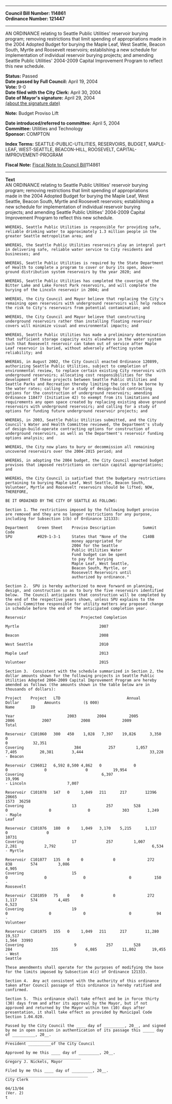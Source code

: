 * * * * *  
  
**Council Bill Number: [](#h0)[](#h2)114861**   
**Ordinance Number: 121447**  
  
* * * * *  
  
AN ORDINANCE relating to Seattle Public Utilities' reservoir burying program; removing restrictions that limit spending of appropriations made in the 2004 Adopted Budget for burying the Maple Leaf, West Seattle, Beacon South, Myrtle and Roosevelt reservoirs; establishing a new schedule for implementation of individual reservoir burying projects; and amending Seattle Public Utilities' 2004-2009 Capital Improvement Program to reflect this new schedule.  
  
**Status:** Passed   
**Date passed by Full Council:** April 19, 2004   
**Vote:** 9-0   
**Date filed with the City Clerk:** April 30, 2004   
**Date of Mayor's signature:** April 29, 2004   
[(about the signature date)](/~public/approvaldate.htm)   
  
**Note:** Budget Proviso Lift  
  
  
**Date introduced/referred to committee:** April 5, 2004   
**Committee:** Utilities and Technology   
**Sponsor:** COMPTON   
  
**Index Terms:** SEATTLE-PUBLIC-UTILITIES, RESERVOIRS, BUDGET, MAPLE-LEAF, WEST-SEATTLE, BEACON-HILL, ROOSEVELT, CAPITAL-IMPROVEMENT-PROGRAM  
  
**Fiscal Note:** [Fiscal Note to Council Bill](http://clerk.seattle.gov/~public/fnote/114861.htm)[](#h1)[](#h3)114861  
  
* * * * *  
  
**Text**  
    AN ORDINANCE relating to Seattle Public Utilities' reservoir burying  
    program; removing restrictions that limit spending of appropriations  
    made in the 2004 Adopted Budget for burying the Maple Leaf, West  
    Seattle, Beacon South, Myrtle and Roosevelt reservoirs; establishing a  
    new schedule for implementation of individual reservoir burying  
    projects; and amending Seattle Public Utilities' 2004-2009 Capital  
    Improvement Program to reflect this new schedule.  
  
    WHEREAS, Seattle Public Utilities is responsible for providing safe,  
    reliable drinking water to approximately 1.3 million people in the  
    greater Seattle metropolitan area; and  
  
    WHEREAS, the Seattle Public Utilities reservoirs play an integral part  
    in delivering safe, reliable water service to City residents and  
    businesses; and  
  
    WHEREAS, Seattle Public Utilities is required by the State Department  
    of Health to complete a program to cover or bury its open, above-  
    ground distribution system reservoirs by the year 2020; and  
  
    WHEREAS, Seattle Public Utilities has completed the covering of the  
    Bitter Lake and Lake Forest Park reservoirs, and will complete the  
    burying of the Lincoln reservoir in 2004; and  
  
    WHEREAS, the City Council and Mayor believe that replacing the City's  
    remaining open reservoirs with underground reservoirs will help reduce  
    the risk to City's reservoirs from potential contamination; and  
  
    WHEREAS, the City Council and Mayor believe that constructing  
    underground reservoirs rather than installing floating reservoir  
    covers will minimize visual and environmental impacts; and  
  
    WHEREAS, Seattle Public Utilities has made a preliminary determination  
    that sufficient storage capacity exits elsewhere in the water system  
    such that Roosevelt reservoir can taken out of service after Maple  
    Leaf reservoir is buried, without adversely affecting system  
    reliability; and  
  
    WHEREAS, in August 2002, the City Council enacted Ordinance 120899,  
    authorizing Seattle Public Utilities, subject to completion of  
    environmental review, to replace certain existing City reservoirs with  
    underground reservoirs; allocating cost responsibilities for the  
    development of these projects between Seattle Public Utilities and  
    Seattle Parks and Recreation thereby limiting the cost to be borne by  
    the water rates; calling for a study of design-build contracting  
    options for the construction of underground reservoirs; amending  
    Ordinance 118477 (Initiative 42) to exempt from its limitations and  
    requirements any open space created by replacing existing above ground  
    reservoirs with underground reservoirs; and calling for a study of  
    options for funding future underground reservoir projects; and  
  
    WHEREAS, in 2003, Seattle Public Utilities submitted, and the City  
    Council's Water and Health Committee reviewed, the Department's study  
    of design-build-operate contracting options for construction of  
    underground reservoirs, as well as the Department's reservoir funding  
    options analysis; and  
  
    WHEREAS, the City now plans to bury or decommission all remaining  
    uncovered reservoirs over the 2004-2015 period; and  
  
    WHEREAS, in adopting the 2004 budget, the City Council enacted budget  
    provisos that imposed restrictions on certain capital appropriations;  
    and  
  
    WHEREAS, the City Council is satisfied that the budgetary restrictions  
    pertaining to burying Maple Leaf, West Seattle, Beacon South,  
    Volunteer, Myrtle and Roosevelt reservoirs should be lifted; NOW,  
    THEREFORE,  
  
    BE IT ORDAINED BY THE CITY OF SEATTLE AS FOLLOWS:  
  
    Section 1. The restrictions imposed by the following budget proviso  
    are removed and they are no longer restrictions for any purpose,  
    including for Subsection 1(b) of Ordinance 121333:  
  
    Department    Green Sheet    Proviso Description            Summit Code  
    SPU           #029-1-3-1     States that "None of the       C140B  
                                 money appropriated for  
                                 2004 for the Seattle  
                                 Public Utilities Water  
                                 Fund budget can be spent  
                                 to pay for burying  
                                 Maple Leaf, West Seattle,  
                                 Beacon South, Myrtle, or  
                                 Roosevelt Reservoirs until  
                                 authorized by ordinance."  
  
    Section 2.  SPU is hereby authorized to move forward on planning,  
    design, and construction so as to bury the five reservoirs identified  
    below.  The Council anticipates that construction will be completed by  
    the end of the respective years shown, unless SPU explains to the  
    Council Committee responsible for utility matters any proposed change  
    in schedule before the end of the anticipated completion year.  
  
    Reservoir                        Projected Completion  
  
    Myrtle                                   2007  
  
    Beacon                                   2008  
  
    West Seattle                             2010  
  
    Maple Leaf                               2013  
  
    Volunteer                                2015  
  
    Section 3.  Consistent with the schedule summarized in Section 2, the  
    dollar amounts shown for the following projects in Seattle Public  
    Utilities Adopted 2004-2009 Capital Improvement Program are hereby  
    amended as follows (the amounts shown in the table below are in  
    thousands of dollars):  
  
    Project    Project   LTD                             Annual         Dollar           Amounts          ($ 000)  
    Name       ID  
  
    Year                       2003         2004          2005           2006            2007             2008              2009           Total  
  
    Reservoir  C101060   300   450    1,028   7,397    19,826      3,350      0  
    0           32,351  
    Covering                      384            257         1,057           7,405          20,381        3,444                             33,228  
    - Beacon  
  
    Reservoir  C196012   6,592 8,500 4,862   0              0                0                0                 0           19,954  
    Covering                                  6,397                                                                                        19,996  
    - Lincoln                  7,007  
  
    Reservoir  C101078   147   0     1,049   211      217        12396      20665  
    1573  36258  
    Covering                     13             257         528              0                  0                0              303        1,249  
    - Maple  
    Leaf  
  
    Reservoir  C101076   180   0     1,049   3,170    5,215      1,117      0                 0  
    10731  
    Covering                     17             257         1,007          2,281            2,792                                          6,534  
    - Myrtle  
  
    Reservoir  C101077   135   0     0             0              272        838        574         3,086  
    4,905  
    Covering                     15                                          0                0                0                   0          150  
    -  
    Roosevelt  
  
    Reservoir  C101059   75    0     0             0              272        1,117      574         4,485  
    6,523  
    Covering                     19                                          0                  0              0                   0           94  
    -  
    Volunteer  
  
    Reservoir  C101075   155   0     1,049   211      217        11,280     19,517  
    1,564  33993  
    Covering                      9             257         528            284                 335            6,085           11,802       19,455  
    - West  
    Seattle  
  
    These amendments shall operate for the purposes of modifying the base  
    for the limits imposed by Subsection 4(c) of Ordinance 121333.  
  
    Section 4.  Any act consistent with the authority of this ordinance  
    taken after Council passage of this ordinance is hereby ratified and  
    confirmed.  
  
    Section 5.  This ordinance shall take effect and be in force thirty  
    (30) days from and after its approval by the Mayor, but if not  
    approved and returned by the Mayor within ten (10) days after  
    presentation, it shall take effect as provided by Municipal Code  
    Section 1.04.020.  
  
    Passed by the City Council the ____ day of _________, 20__, and signed  
    by me in open session in authentication of its passage this _____ day  
    of __________, 20__.  
    _________________________________  
    President __________of the City Council  
  
    Approved by me this ____ day of _________, 20__.  
    _________________________________  
    Gregory J. Nickels, Mayor  
  
    Filed by me this ____ day of _________, 20__.  
    ____________________________________  
    City Clerk  
  
    04/13/04  
    (Ver. 2)  
    t  
